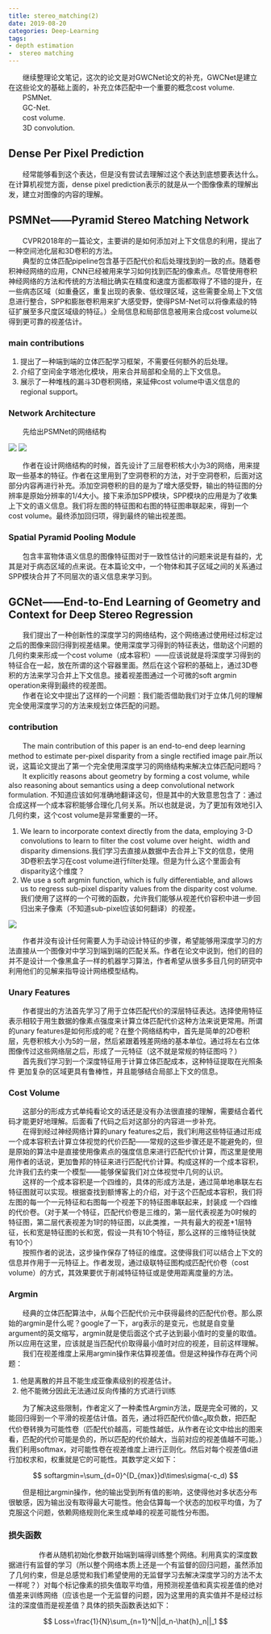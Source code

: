 ```yaml
---
title: stereo_matching(2)
date: 2019-08-20
categories: Deep-Learning
tags: 
- depth estimation
-  stereo matching
---
```

　　继续整理论文笔记，这次的论文是对GWCNet论文的补充，GWCNet是建立在这些论文的基础上面的，补充立体匹配中一个重要的概念cost volume.<br>
　　PSMNet.<br>
　　GC-Net.<br>
　　cost volume.<br>
　　3D convolution.

<!-- more -->

## Dense Per Pixel Prediction
　　经常能够看到这个表达，但是没有尝试去理解过这个表达到底想要表达什么。在计算机视觉方面，dense pixel prediction表示的就是从一个图像像素的理解出发，建立对图像的内容的理解。

## PSMNet——Pyramid Stereo Matching Network
　　CVPR2018年的一篇论文，主要讲的是如何添加对上下文信息的利用，提出了一种空间池化层和3D卷积的方法。<br>
　　典型的立体匹配pipeline包含基于匹配代价和后处理找到的一致的点。随着卷积神经网络的应用，CNN已经被用来学习如何找到匹配的像素点。尽管使用卷积神经网络的方法和传统的方法相比确实在精度和速度方面都取得了不错的提升，在一些病态区域（如重叠区，重复出现的表象、低纹理区域，这些需要全局上下文信息进行整合，SPP和膨胀卷积用来扩大感受野，使得PSM-Net可以将像素级的特征扩展至多尺度区域级的特征。）全局信息和局部信息被用来合成cost volume以得到更可靠的视差估计。

### main contributions
1. 提出了一种端到端的立体匹配学习框架，不需要任何额外的后处理。
2. 介绍了空间金字塔池化模块，用来合并局部和全局的上下文信息。
3. 展示了一种堆栈的漏斗3D卷积网络，来延伸cost volume中语义信息的regional support。

### Network Architecture
　　先给出PSMNet的网络结构

![](/pic/PSMNet_Architecture.png)
![](/pic/PSMNet_Architecture2.png)

　　作者在设计网络结构的时候，首先设计了三层卷积核大小为3的网络，用来提取一些基本的特征。作者在这里用到了空洞卷积的方法，对于空洞卷积，后面对这部分内容再进行补充。添加空洞卷积的目的是为了增大感受野，输出的特征图的分辨率是原始分辨率的1/4大小。接下来添加SPP模块，SPP模块的应用是为了收集上下文的语义信息。我们将左图的特征图和右图的特征图串联起来，得到一个cost volume。最终添加回归项，得到最终的输出视差图。

### Spatial Pyramid Pooling Module
　　包含丰富物体语义信息的图像特征图对于一致性估计的问题来说是有益的，尤其是对于病态区域的点来说。在本篇论文中，一个物体和其子区域之间的关系通过SPP模块合并了不同层次的语义信息来学习到。
　　
## GCNet——End-to-End Learning of Geometry and Context for Deep Stereo Regression
　　我们提出了一种创新性的深度学习的网络结构，这个网络通过使用经过标定过之后的图像来回归得到视差结果。使用深度学习得到的特征表达，借助这个问题的几何约束来形成一个cost volume（成本容积）——应该说就是将深度学习得到的特征合在一起，放在所谓的这个容器里面。然后在这个容积的基础上，通过3D卷积的方法来学习合并上下文信息。接着视差图通过一个可微的soft argmin operation来得到最终的视差图。<br>
　　作者在论文中提出了这样的一个问题：我们能否借助我们对于立体几何的理解完全使用深度学习的方法来规划立体匹配的问题。

### contribution
　　The main contribution of this paper is an end-to-end deep learning method to estimate per-pixel disparity from a single rectified image pair.所以说，这篇论文提出了第一个完全使用深度学习的网络结构来解决立体匹配问题吗？<br>
　　It explicitly reasons about geometry by forming a cost volume, while also reasoning about semantics using a deep convolutional network formulation. 不知道应该如何准确地翻译这句，但是其中的大致意思包含了：通过合成这样一个成本容积能够合理化几何关系。所以也就是说，为了更加有效地引入几何约束，这个cost volume是非常重要的一环。<br>
1.  We learn to incorporate context directly from the data, employing 3-D convolutions to learn to filter the cost volume over height、width and disparity dimensions.我们学习去直接从数据中去合并上下文的信息，使用3D卷积去学习在cost volume进行filter处理。但是为什么这个里面会有disparity这个维度？
2.  We use a soft argmin function, which is fully differentiable, and allows us to regress sub-pixel  disparity values from the disparity cost volume. 我们使用了这样的一个可微的函数，允许我们能够从视差代价容积中进一步回归出来子像素（不知道sub-pixel应该如何翻译）的视差。

![](/pic/GCNet_Architecture.png)

　　作者并没有设计任何需要人为手动设计特征的步骤，希望能够用深度学习的方法直接从一个图像对中学习到端到端的匹配关系。作者在论文中说到，他们的目的并不是设计一个像黑盒子一样的机器学习算法，作者希望从很多多目几何的研究中利用他们的见解来指导设计网络模型结构。

### Unary Features

　　作者提出的方法首先学习了用于立体匹配代价的深层特征表达。选择使用特征表示相较于用生数据的像素点强度来计算立体匹配代价这种方法来说更常用。所谓的unary features是如何形成的呢？在整个网络结构中，首先是简单的2D卷积层，先卷积核大小为5的一层，然后紧跟着残差网络的基本单位。通过将左右立体图像传过这些网络层之后，形成了一元特征（这不就是常规的特征图吗？）<br>
　　首先我们学习到一个深度特征用于计算立体匹配成本，这种特征提取在光照条件 更加复杂的区域更具有鲁棒性，并且能够结合局部上下文的信息。
　　
### Cost Volume
　　这部分的形成方式单纯看论文的话还是没有办法很直接的理解，需要结合着代码才能更好地理解。后面看了代码之后对这部分的内容进一步补充。<br>
　　在得到经过神经网络计算的unary features之后，我们利用这些特征通过形成一个成本容积去计算立体视觉的代价匹配——常规的这些步骤还是不能避免的，但是原始的算法中是直接使用像素点的强度信息来进行匹配代价计算，而这里是使用用作者的话说，更加鲁邦的特征来进行匹配代价计算。构成这样的一个成本容积，允许我们去约束一个模型——能够保留我们对立体视觉中几何的认识。<br>
　　这样的一个成本容积是一个四维的，具体的形成方法是，通过简单地串联左右特征图就可以实现。根据查找到额博客上的介绍，对于这个匹配成本容积，我们将左图的每一个一元特征和右图每一个视差下的特征图串联起来，封装成 一个四维的代价卷。（对于某一个特征，匹配代价卷是三维的，第一层代表视差为0时候的特征图，第二层代表视差为1时的特征图，以此类推，一共有最大的视差+1层特征，长和宽是特征图的长和宽，假设一共有10个特征，那么这样的三维特征快就有10个）<br>
　　按照作者的说法，这步操作保存了特征的维度。这使得我们可以结合上下文的信息并作用于一元特征上。作者发现，通过级联特征图构成匹配代价卷（cost volume）的方式，其效果要优于削减特征特征或是使用距离度量的方法。

### Argmin
　　经典的立体匹配算法中，从每个匹配代价元中获得最终的匹配代价卷。那么原始的argmin是什么呢？google了一下，arg表示的是变元，也就是自变量argument的英文缩写，argmin就是使后面这个式子达到最小值时的变量的取值。所以应用在这里，应该就是当匹配代价取得最小值时对应的视差，目前这样理解。<br>
　　我们在视差维度上采用argmin操作来估算视差值。但是这种操作存在两个问题：
1. 他是离散的并且不能生成亚像素级别的视差估计。
2. 他不能微分因此无法通过反向传播的方式进行训练<br>


　　为了解决这些限制，作者定义了一种柔性Argmin方法，既是完全可微的，又能回归得到一个平滑的视差估计值。首先，通过将匹配代价值c<sub>d</sub>取负数，把匹配代价卷转换为可能性卷（匹配代价越高，可能性越低，从作者在论文中给出的图来看，匹配的代价可能是负的，所以匹配的代价越大，当前对应的视差值越不可能。）我们利用softmax，对可能性卷在视差维度上进行正则化。然后对每个视差值d进行加权求和，权重就是它的可能性。其数学定义如下：


$$
softargmin=\sum_{d=0}^{D_{max}}d\times\sigma(-c_d)
$$

　　但是相比argmin操作，他的输出受到所有值的影响，这使得他对多状态分布很敏感，因为输出没有取得最大可能性。他会估算每一个状态的加权平均值，为了克服这个问题，依赖网络规则化来生成单峰的视差可能性分布图。

### 损失函数
　　
　　作者从随机初始化参数开始端到端得训练整个网络。利用真实的深度数据进行有监督的学习（所以整个网络本质上还是一个有监督的回归问题，虽然添加了几何约束，但是总感觉和我们希望使用的无监督学习去解决深度学习的方法不太一样呢？）对每个标记像素的损失值取平均值，用预测视差值和真实视差值的绝对值差来训练网络（应该也是一个无监督的问题，因为这里用的真实值并不是经过标注的深度值而是视差值？具体的损失函数表达如下：

$$
Loss=\frac{1}{N}\sum_{n=1}^N||d_n-\hat{h}_n||_1
$$
